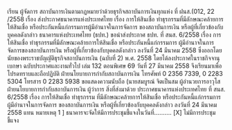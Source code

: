เรียน ผู้จัดการ
สถาบันการเงินตามกฎหมายว่าด้วยธุรกิจสถาบันการเงินทุกแห่ง
ที่ ฝนส.(012, 22 /2558 เรื่อง ส่งประกาศธนาคารแห่งประเทศไทย เรื่อง การให้สินเชื่อ
ทำธุรกรรมที่มีลักษณะคล้ายการให้สินเชื่อ หรือประกันหนี้แก่กรรมการผู้มีอำนาจในการจัดการ
ของสถาบันการเงิน หรือผู้ที่เกี่ยวข้องกับบุคคลดังกล่าว
ธนาคารแห่งประเทศไทย (ธปท.) ขอนำส่งประกาศ ธปท. ที่ สนส. 6/2558 เรื่อง การให้สินเชื่อ
ทำธุรกรรมที่มีลักษณะคล้ายการให้สินเชื่อ หรือประกันหนี้แก่กรรมการ ผู้มีอำนาจในการจัดการของสถาบันการเงิน
หรือผู้ที่เกี่ยวข้องกับบุคคลดังกล่าว ลงวันที่ 24 มีนาคม 2558 ซึ่งออกโดยนัยของพระราชบัญญัติธุรกิจสถาบันการเงิน
(ฉบับที่ 2) พ.ศ. 2558 โดยได้ลงประกาศในราชกิจจานุเบกษา ฉบับประกาศและงานทั่วไป เล่ม 132 ตอนพิเศษ 69
วันที่ 27 มีนาคม 2558
จึงเรียนมาเพื่อโปรดทราบและถือปฏิบัติ
ฝ่ายนโยบายการกํากับสถาบันการเงิน
โทรศัพท์ 0 2356 7339, 0 2283 5304
โทรสาร 0 2283 5938
ขอแสดงความนับถือ
(นายสมบูรณ์ จิตเป็นสม
ผู้อำนวยการอาวุโส ฝ่ายนโยบายการกำกับสถาบันการเงิน
ผู้ว่าการ
สิ่งที่ส่งมาด้วย ประกาศธนาคารแห่งประเทศไทย ที่ สนส. 6/2558 เรื่อง การให้สินเชื่อ ทำธุรกรรม
ที่มีลักษณะคล้ายการให้สินเชื่อ หรือประกันหนี้แก่กรรมการ ผู้มีอำนาจในการจัดการ
ของสถาบันการเงิน หรือผู้ที่เกี่ยวข้องกับบุคคลดังกล่าว ลงวันที่ 24 มีนาคม 2558
แทน
หมายเหตุ 1 ] ธนาคารจะจัดให้มีการประชุมชี้แจงในวันที่..........
[X] ไม่มีการประชุมชี้แจง
